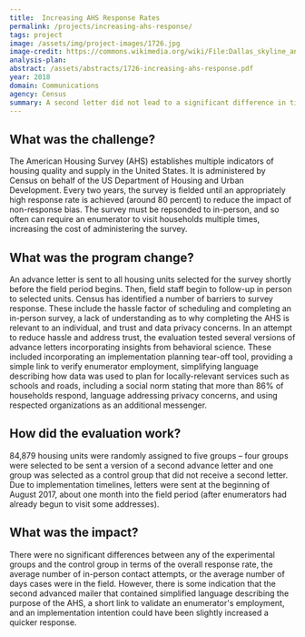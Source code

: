 ```yaml
---
title:  Increasing AHS Response Rates
permalink: /projects/increasing-ahs-response/
tags: project  
image: /assets/img/project-images/1726.jpg  
image-credit: https://commons.wikimedia.org/wiki/File:Dallas_skyline_and_suburbs.jpg
analysis-plan: 
abstract: /assets/abstracts/1726-increasing-ahs-response.pdf
year: 2018  
domain: Communications
agency: Census
summary: A second letter did not lead to a significant difference in time to response.
---
```

## What was the challenge?

The American Housing Survey (AHS) establishes multiple indicators of housing quality and supply in the United States. It is administered by Census on behalf of the US Department of Housing and Urban Development. Every two years, the survey is fielded until an appropriately high response rate is achieved (around 80 percent) to reduce the impact of non-response bias. The survey must be repsonded to in-person, and so often can require an enumerator to visit households multiple times, increasing the cost of administering the survey. 

## What was the program change?

An advance letter is sent to all housing units selected for the survey shortly before the field period begins. Then, field staff begin to follow-up in person to selected units. Census has identified a number of barriers to survey response. These include the hassle factor of scheduling and completing an in-person survey, a lack of understanding as to why completing the AHS is relevant to an individual, and trust and data privacy concerns. In an attempt to reduce hassle and address trust, the evaluation tested several versions of advance letters incorporating insights from behavioral science. These included incorporating an implementation planning tear-off tool, providing a simple link to verify enumerator employment, simplifying language describing how data was used to plan for locally-relevant services such as schools and roads, including a social norm stating that more than 86% of households respond, language addressing privacy concerns, and using respected organizations as an additional messenger. 

## How did the evaluation work?

84,879 housing units were randomly assigned to five groups – four groups were selected to be sent a version of a second advance letter and one group was selected as a control group that did not receive a second letter. Due to implementation timelines, letters were sent at the beginning of August 2017, about one month into the field period (after enumerators had already begun to visit some addresses).

## What was the impact?

There were no significant differences between any of the experimental groups and the control group in terms of the overall response rate, the average number of in-person contact attempts, or the average number of days cases were in the field. However, there is some indication that the second advanced mailer that contained simplified language describing the purpose of the AHS, a short link to validate an enumerator's employment, and an implementation intention could have been slightly increased a quicker response.
